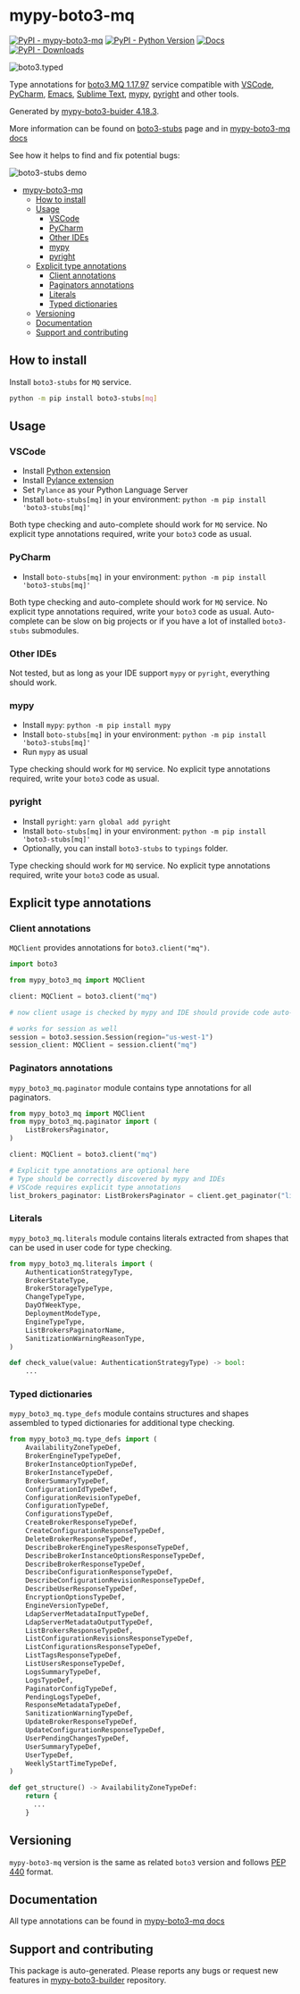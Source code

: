<a id="mypy-boto3-mq"></a>

# mypy-boto3-mq

[![PyPI - mypy-boto3-mq](https://img.shields.io/pypi/v/mypy-boto3-mq.svg?color=blue)](https://pypi.org/project/mypy-boto3-mq)
[![PyPI - Python Version](https://img.shields.io/pypi/pyversions/mypy-boto3-mq.svg?color=blue)](https://pypi.org/project/mypy-boto3-mq)
[![Docs](https://img.shields.io/readthedocs/mypy-boto3-builder.svg?color=blue)](https://mypy-boto3-builder.readthedocs.io/)
[![PyPI - Downloads](https://img.shields.io/pypi/dw/mypy-boto3-mq?color=blue)](https://pypistats.org/packages/mypy-boto3-mq)

![boto3.typed](https://github.com/vemel/mypy_boto3_builder/raw/master/logo.png)

Type annotations for
[boto3.MQ 1.17.97](https://boto3.amazonaws.com/v1/documentation/api/1.17.97/reference/services/mq.html#MQ)
service compatible with [VSCode](https://code.visualstudio.com/),
[PyCharm](https://www.jetbrains.com/pycharm/),
[Emacs](https://www.gnu.org/software/emacs/),
[Sublime Text](https://www.sublimetext.com/),
[mypy](https://github.com/python/mypy),
[pyright](https://github.com/microsoft/pyright) and other tools.

Generated by
[mypy-boto3-buider 4.18.3](https://github.com/vemel/mypy_boto3_builder).

More information can be found on
[boto3-stubs](https://pypi.org/project/boto3-stubs/) page and in
[mypy-boto3-mq docs](https://vemel.github.io/boto3_stubs_docs/mypy_boto3_mq/)

See how it helps to find and fix potential bugs:

![boto3-stubs demo](https://github.com/vemel/mypy_boto3_builder/raw/master/demo.gif)

- [mypy-boto3-mq](#mypy-boto3-mq)
  - [How to install](#how-to-install)
  - [Usage](#usage)
    - [VSCode](#vscode)
    - [PyCharm](#pycharm)
    - [Other IDEs](#other-ides)
    - [mypy](#mypy)
    - [pyright](#pyright)
  - [Explicit type annotations](#explicit-type-annotations)
    - [Client annotations](#client-annotations)
    - [Paginators annotations](#paginators-annotations)
    - [Literals](#literals)
    - [Typed dictionaries](#typed-dictionaries)
  - [Versioning](#versioning)
  - [Documentation](#documentation)
  - [Support and contributing](#support-and-contributing)

<a id="how-to-install"></a>

## How to install

Install `boto3-stubs` for `MQ` service.

```bash
python -m pip install boto3-stubs[mq]
```

<a id="usage"></a>

## Usage

<a id="vscode"></a>

### VSCode

- Install
  [Python extension](https://marketplace.visualstudio.com/items?itemName=ms-python.python)
- Install
  [Pylance extension](https://marketplace.visualstudio.com/items?itemName=ms-python.vscode-pylance)
- Set `Pylance` as your Python Language Server
- Install `boto-stubs[mq]` in your environment:
  `python -m pip install 'boto3-stubs[mq]'`

Both type checking and auto-complete should work for `MQ` service. No explicit
type annotations required, write your `boto3` code as usual.

<a id="pycharm"></a>

### PyCharm

- Install `boto-stubs[mq]` in your environment:
  `python -m pip install 'boto3-stubs[mq]'`

Both type checking and auto-complete should work for `MQ` service. No explicit
type annotations required, write your `boto3` code as usual. Auto-complete can
be slow on big projects or if you have a lot of installed `boto3-stubs`
submodules.

<a id="other-ides"></a>

### Other IDEs

Not tested, but as long as your IDE support `mypy` or `pyright`, everything
should work.

<a id="mypy"></a>

### mypy

- Install `mypy`: `python -m pip install mypy`
- Install `boto-stubs[mq]` in your environment:
  `python -m pip install 'boto3-stubs[mq]'`
- Run `mypy` as usual

Type checking should work for `MQ` service. No explicit type annotations
required, write your `boto3` code as usual.

<a id="pyright"></a>

### pyright

- Install `pyright`: `yarn global add pyright`
- Install `boto-stubs[mq]` in your environment:
  `python -m pip install 'boto3-stubs[mq]'`
- Optionally, you can install `boto3-stubs` to `typings` folder.

Type checking should work for `MQ` service. No explicit type annotations
required, write your `boto3` code as usual.

<a id="explicit-type-annotations"></a>

## Explicit type annotations

<a id="client-annotations"></a>

### Client annotations

`MQClient` provides annotations for `boto3.client("mq")`.

```python
import boto3

from mypy_boto3_mq import MQClient

client: MQClient = boto3.client("mq")

# now client usage is checked by mypy and IDE should provide code auto-complete

# works for session as well
session = boto3.session.Session(region="us-west-1")
session_client: MQClient = session.client("mq")
```

<a id="paginators-annotations"></a>

### Paginators annotations

`mypy_boto3_mq.paginator` module contains type annotations for all paginators.

```python
from mypy_boto3_mq import MQClient
from mypy_boto3_mq.paginator import (
    ListBrokersPaginator,
)

client: MQClient = boto3.client("mq")

# Explicit type annotations are optional here
# Type should be correctly discovered by mypy and IDEs
# VSCode requires explicit type annotations
list_brokers_paginator: ListBrokersPaginator = client.get_paginator("list_brokers")
```

<a id="literals"></a>

### Literals

`mypy_boto3_mq.literals` module contains literals extracted from shapes that
can be used in user code for type checking.

```python
from mypy_boto3_mq.literals import (
    AuthenticationStrategyType,
    BrokerStateType,
    BrokerStorageTypeType,
    ChangeTypeType,
    DayOfWeekType,
    DeploymentModeType,
    EngineTypeType,
    ListBrokersPaginatorName,
    SanitizationWarningReasonType,
)

def check_value(value: AuthenticationStrategyType) -> bool:
    ...
```

<a id="typed-dictionaries"></a>

### Typed dictionaries

`mypy_boto3_mq.type_defs` module contains structures and shapes assembled to
typed dictionaries for additional type checking.

```python
from mypy_boto3_mq.type_defs import (
    AvailabilityZoneTypeDef,
    BrokerEngineTypeTypeDef,
    BrokerInstanceOptionTypeDef,
    BrokerInstanceTypeDef,
    BrokerSummaryTypeDef,
    ConfigurationIdTypeDef,
    ConfigurationRevisionTypeDef,
    ConfigurationTypeDef,
    ConfigurationsTypeDef,
    CreateBrokerResponseTypeDef,
    CreateConfigurationResponseTypeDef,
    DeleteBrokerResponseTypeDef,
    DescribeBrokerEngineTypesResponseTypeDef,
    DescribeBrokerInstanceOptionsResponseTypeDef,
    DescribeBrokerResponseTypeDef,
    DescribeConfigurationResponseTypeDef,
    DescribeConfigurationRevisionResponseTypeDef,
    DescribeUserResponseTypeDef,
    EncryptionOptionsTypeDef,
    EngineVersionTypeDef,
    LdapServerMetadataInputTypeDef,
    LdapServerMetadataOutputTypeDef,
    ListBrokersResponseTypeDef,
    ListConfigurationRevisionsResponseTypeDef,
    ListConfigurationsResponseTypeDef,
    ListTagsResponseTypeDef,
    ListUsersResponseTypeDef,
    LogsSummaryTypeDef,
    LogsTypeDef,
    PaginatorConfigTypeDef,
    PendingLogsTypeDef,
    ResponseMetadataTypeDef,
    SanitizationWarningTypeDef,
    UpdateBrokerResponseTypeDef,
    UpdateConfigurationResponseTypeDef,
    UserPendingChangesTypeDef,
    UserSummaryTypeDef,
    UserTypeDef,
    WeeklyStartTimeTypeDef,
)

def get_structure() -> AvailabilityZoneTypeDef:
    return {
      ...
    }
```

<a id="versioning"></a>

## Versioning

`mypy-boto3-mq` version is the same as related `boto3` version and follows
[PEP 440](https://www.python.org/dev/peps/pep-0440/) format.

<a id="documentation"></a>

## Documentation

All type annotations can be found in
[mypy-boto3-mq docs](https://vemel.github.io/boto3_stubs_docs/mypy_boto3_mq/)

<a id="support-and-contributing"></a>

## Support and contributing

This package is auto-generated. Please reports any bugs or request new features
in [mypy-boto3-builder](https://github.com/vemel/mypy_boto3_builder/issues/)
repository.
